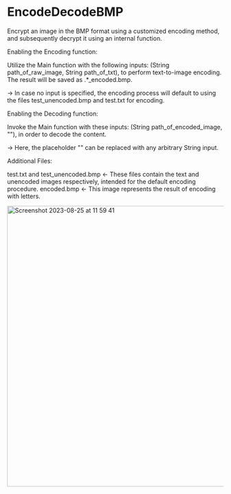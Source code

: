# EncodeDecodeBMP

Encrypt an image in the BMP format using a customized encoding method, and subsequently decrypt it using an internal function.

Enabling the Encoding function:

Utilize the Main function with the following inputs: (String path_of_raw_image, String path_of_txt), to perform text-to-image encoding. The result will be saved as .*_encoded.bmp.

-> In case no input is specified, the encoding process will default to using the files test_unencoded.bmp and test.txt for encoding.

Enabling the Decoding function:

Invoke the Main function with these inputs: (String path_of_encoded_image, \""), in order to decode the content.

-> Here, the placeholder \"" can be replaced with any arbitrary String input.

Additional Files:

test.txt and test_unencoded.bmp <- These files contain the text and unencoded images respectively, intended for the default encoding procedure.
encoded.bmp <- This image represents the result of encoding with letters.

   
<img width="653" alt="Screenshot 2023-08-25 at 11 59 41" src="https://github.com/Ji2018/EncodeDecodeBMP/assets/40760742/476094ce-0dc7-4a83-ae8b-774d4fe24d96">

